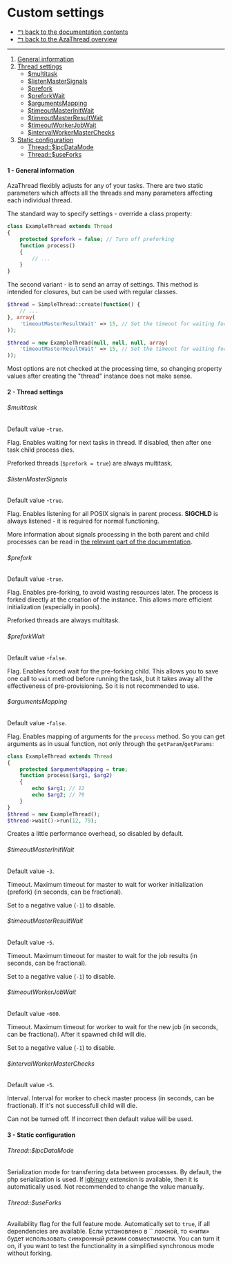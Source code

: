 Custom settings
===============

* [↰ back to the documentation contents](0.Index.md)
* [↰ back to the AzaThread overview](../../../../)


---


1. [General information](#1---general-information)
2. [Thread settings](#2---thread-settings)
   * [$multitask](#multitask)
   * [$listenMasterSignals](#listenmastersignals)
   * [$prefork](#prefork)
   * [$preforkWait](#preforkwait)
   * [$argumentsMapping](#argumentsmapping)
   * [$timeoutMasterInitWait](#timeoutmasterinitwait)
   * [$timeoutMasterResultWait](#timeoutmasterresultwait)
   * [$timeoutWorkerJobWait](#timeoutworkerjobwait)
   * [$intervalWorkerMasterChecks](#intervalworkermasterchecks)
3. [Static configuration](#3---static-configuration)
   * [Thread::$ipcDataMode](#threadipcdatamode)
   * [Thread::$useForks](#threaduseforks)



#### 1 - General information

AzaThread flexibly adjusts for any of your tasks. There are two static parameters which affects all the threads and many parameters affecting each individual thread.

The standard way to specify settings - override a class property:

```php
class ExampleThread extends Thread
{
	protected $prefork = false; // Turn off preforking
	function process()
	{
		// ...
	}
}
```

The second variant - is to send an array of settings. This method is intended for closures, but can be used with regular classes.

```php
$thread = SimpleThread::create(function() {
	// ...
}, array(
	'timeoutMasterResultWait' => 15, // Set the timeout for waiting for the result in 15 seconds
));
```

```php
$thread = new ExampleThread(null, null, null, array(
	'timeoutMasterResultWait' => 15, // Set the timeout for waiting for the result in 15 seconds
));
```

Most options are not checked at the processing time, so changing property values ​​after creating the "thread" instance does not make sense.



#### 2 - Thread settings


###### $multitask

Default value -`true`.

Flag. Enables waiting for next tasks in thread. If disabled, then after one task child process dies.

Preforked threads (`$prefork = true`) are always multitask.


###### $listenMasterSignals

Default value -`true`.

Flag. Enables listening for all POSIX signals in parent process. **SIGCHLD** is always listened - it is required for normal functioning.

More information about signals processing in the both parent and child processes can be read in [the relevant part of the documentation](5.Signals.md).


###### $prefork

Default value -`true`.

Flag. Enables pre-forking, to avoid wasting resources later. The process is forked directly at the creation of the instance. This allows more efficient initialization (especially in pools).

Preforked threads are always multitask.


###### $preforkWait

Default value -`false`.

Flag. Enables forced wait for the pre-forking child. This allows you to save one call to `wait` method before running the task, but it takes away all the effectiveness of pre-provisioning. So it is not recommended to use.


###### $argumentsMapping

Default value -`false`.

Flag. Enables mapping of arguments for the `process` method. So you can get arguments as in usual function, not only through the `getParam`/`getParams`:

```php
class ExampleThread extends Thread
{
	protected $argumentsMapping = true;
	function process($arg1, $arg2)
	{
		echo $arg1; // 12
		echo $arg2; // 79
	}
}
$thread = new ExampleThread();
$thread->wait()->run(12, 79);
```

Creates a little performance overhead, so disabled by default.


###### $timeoutMasterInitWait

Default value -`3`.

Timeout. Maximum timeout for master to wait for worker initialization (prefork) (in seconds, can be fractional).

Set to a negative value (`-1`) to disable.


###### $timeoutMasterResultWait

Default value -`5`.

Timeout. Maximum timeout for master to wait for the job results (in seconds, can be fractional).

Set to a negative value (`-1`) to disable.


###### $timeoutWorkerJobWait

Default value -`600`.

Timeout. Maximum timeout for worker to wait for the new job (in seconds, can be fractional). After it spawned child will die.

Set to a negative value (`-1`) to disable.


###### $intervalWorkerMasterChecks

Default value -`5`.

Interval. Interval for worker to check master process (in seconds, can be fractional). If it's not successfull child will die.

Can not be turned off. If incorrect then default value will be used.



#### 3 - Static configuration


###### Thread::$ipcDataMode

Serialization mode for transferring data between processes. By default, the php serialization is used. If [igbinary](http://pecl.php.net/package/igbinary) extension is available, then it is automatically used. Not recommended to change the value manually.


###### Thread::$useForks

Availability flag for the full feature mode. Automatically set to `true`, if all dependencies are available. Если установлено в `` ложной, то «нити» будет использовать синхронный режим совместимости. You can turn it on, if you want to test the functionality in a simplified synchronous mode without forking.
